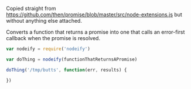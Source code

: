 Copied straight from https://github.com/then/promise/blob/master/src/node-extensions.js but without anything else attached.

Converts a function that returns a promise into one that calls an error-first callback when the promise is resolved.

```js
var nodeify = require('nodeify')

var doThing = nodeify(functionThatReturnsAPromise)

doThing('/tmp/butts', function(err, results) {

})
```
